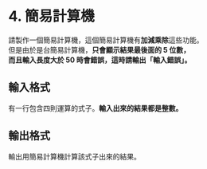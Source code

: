 # 4. 簡易計算機
請製作一個簡易計算機，這個簡易計算機有**加減乘除**這些功能。<br>
但是由於是台簡易計算機，**只會顯示結果最後面的 $5$ 位數，<br>
而且輸入長度大於 $50$ 時會錯誤，這時請輸出「輸入錯誤」。**

## 輸入格式
有一行包含四則運算的式子。**輸入出來的結果都是整數。**

## 輸出格式
輸出用簡易計算機計算該式子出來的結果。
